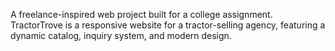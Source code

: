 
A freelance-inspired web project built for a college assignment. TractorTrove is a responsive website for a tractor-selling agency, featuring a dynamic catalog, inquiry system, and modern design.
